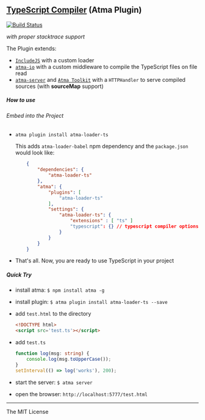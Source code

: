 [TypeScript Compiler](http://www.typescriptlang.org) (Atma Plugin)
-----
[![Build Status](https://travis-ci.org/atmajs/atma-loader-ts.png?branch=master)](https://travis-ci.org/atmajs/atma-loader-ts)

_with proper stacktrace support_

The Plugin extends:
- [`IncludeJS`](https://github.com/atmajs/IncludeJS) with a custom loader
- [`atma-io`](https://github.com/atmajs/atma-io) with a custom middleware to compile the TypeScript files on file read
- [`atma-server`](https://github.com/atmajs/atma-server) and [`Atma Toolkit`](https://github.com/atmajs/Atma.Toolkit) with a `HTTPHandler` to serve compiled sources (with **sourceMap** support)



##### How to use

###### Embed into the Project

+ `atma plugin install atma-loader-ts`

	This adds `atma-loader-babel` npm dependency and the `package.json` would look like:
    ```json
        {
            "dependencies": {
                "atma-loader-ts"
            },
            "atma": {
                "plugins": [
                    "atma-loader-ts"
                ],
                "settings": {
					"atma-loader-ts": {
						"extensions" : [ "ts" ]
						"typescript": {} // typescript compiler options
					}
                }
            }
        }
    ```
+ That's all. Now, you are ready to use TypeScript in your project

##### Quick Try

+ install atma: `$ npm install atma -g`
+ install plugin: `$ atma plugin install atma-loader-ts --save`
+ add `test.html` to the directory

    ```html
    <!DOCTYPE html>
    <script src='test.ts'></script>
    ```
+ add `test.ts`
    
    ```ts
    function log(msg: string) {
        console.log(msg.toUpperCase());
    }
    setInterval(() => log('works'), 200);
    ```
+ start the server: `$ atma server`
+ open the browser: `http://localhost:5777/test.html`



----
The MIT License
